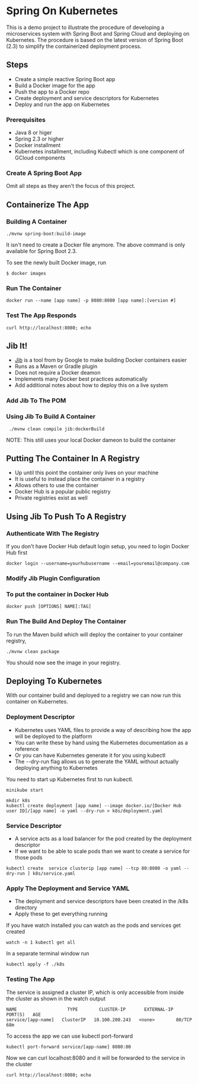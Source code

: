 # Spring On Kubernetes

This is a demo project to illustrate the procedure of developing a microservices system with Spring Boot and Spring Cloud and deploying on Kubernetes. The procedure is based on the latest version of Spring Boot (2.3) to simplify the containerized deployment process.

## Steps

* Create a simple reactive Spring Boot app
* Build a Docker image for the app
* Push the app to a Docker repo
* Create deployment and service descriptors for Kubernetes
* Deploy and run the app on Kubernetes

### Prerequisites

* Java 8 or higer
* Spring 2.3 or higher
* Docker installment
* Kubernetes installment, including Kubectl which is one component of GCloud components

### Create A Spring Boot App

Omit all steps as they aren't the focus of this project.

## Containerize The App

### Building A Container
```
./mvnw spring-boot:build-image
```
It isn't need to create a Docker file anymore. The above command is only available for Spring Boot 2.3. 

To see the newly built Docker image, run
```
$ docker images
```
### Run The Container
```
docker run --name [app name] -p 8080:8080 [app name]:[version #]
```
### Test The App Responds

```
curl http://localhost:8080; echo
```

## Jib It!

* [Jib](https://github.com/GoogleContainerTools/jib) is a tool from by Google to make building Docker containers easier
* Runs as a Maven or Gradle plugin
* Does not require a Docker deamon
* Implements many Docker best practices automatically
* Add additional notes about how to deploy this on a live system

### Add Jib To The POM

### Using Jib To Build A Container

```
 ./mvnw clean compile jib:dockerBuild
```
NOTE: This still uses your local Docker dameon to build the container

## Putting The Container In A Registry

* Up until this point the container only lives on your machine
* It is useful to instead place the container in a registry
* Allows others to use the container
* Docker Hub is a popular public registry
* Private registries exist as well

## Using Jib To Push To A Registry

### Authenticate With The Registry

If you don't have Docker Hub default login setup, you need to login Docker Hub first

```
docker login --username=yourhubusername --email=youremail@company.com
```

### Modify Jib Plugin Configuration

### To put the container in Docker Hub

```
docker push [OPTIONS] NAME[:TAG]
```

### Run The Build And Deploy The Container

To run the Maven build which will deploy the container to your container registry,

```
./mvnw clean package
```

You should now see the image in your registry.

## Deploying To Kubernetes

With our container build and deployed to a registry we can now run this container on Kubernetes.

### Deployment Descriptor

* Kubernetes uses YAML files to provide a way of describing how the app will be deployed to the platform
* You can write these by hand using the Kubernetes documentation as a reference
* Or you can have Kubernetes generate it for you using kubectl
* The --dry-run flag allows us to generate the YAML without actually deploying anything to Kubernetes

You need to start up Kubernetes first to run kubectl.

```
minikube start
```
```
mkdir k8s
kubectl create deployment [app name] --image docker.io/[Docker Hub user ID]/[app name] -o yaml --dry-run > k8s/deployment.yaml
```

### Service Descriptor

* A service acts as a load balancer for the pod created by the deployment descriptor
* If we want to be able to scale pods than we want to create a service for those pods

```
kubectl create  service clusterip [app name] --tcp 80:8080 -o yaml --dry-run ] k8s/service.yaml
```

### Apply The Deployment and Service YAML

* The deployment and service descriptors have been created in the /k8s directory
* Apply these to get everything running

If you have watch installed you can watch as the pods and services get created
```
watch -n 1 kubectl get all
```
In a separate terminal window run
```
kubectl apply -f ./k8s
```

### Testing The App

The service is assigned a cluster IP, which is only accessible from inside the cluster as shown in the watch output

```
NAME                   TYPE        CLUSTER-IP       EXTERNAL-IP   PORT(S)   AGE
service/[app-name]   ClusterIP   10.100.200.243   <none>        80/TCP    68m
```
To access the app we can use kubectl port-forward

```
kubectl port-forward service/[app-name] 8080:80
```

Now we can curl localhost:8080 and it will be forwarded to the service in the cluster

```
curl http://localhost:8080; echo
```

